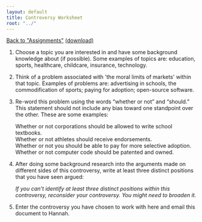 ```yaml
---
layout: default
title: Controversy Worksheet
root: "../"
---
```

[Back to "Assignments"](assignments.html)
[(download)](controversyWorksheet.docx)  

1.	Choose a topic you are interested in and have some background knowledge about (if possible).  Some examples of topics are: education, sports, healthcare, childcare, insurance, technology.

2.	Think of a problem associated with 'the moral limits of markets' within that topic.  Examples of problems are: advertising in schools, the commodification of sports; paying for adoption; open-source software.


3.	Re-word this problem using the words “whether or not” and “should.” This statement should not include any bias toward one standpoint over the other.  These are some examples:  

	Whether or not corporations should be allowed to write school textbooks.  
	Whether or not athletes should receive endorsements.  
	Whether or not you should be able to pay for more selective adoption.  
	Whether or not computer code should be patented and owned.  

4.	After doing some background research into the arguments made on different sides of this controversy, write at least three distinct positions that you have seen argued:




	*If you can’t identify at least three distinct positions within this controversy, reconsider your controversy.  You might need to broaden it.* 

5.	Enter the controversy you have chosen to work with here and email this document to Hannah.





















